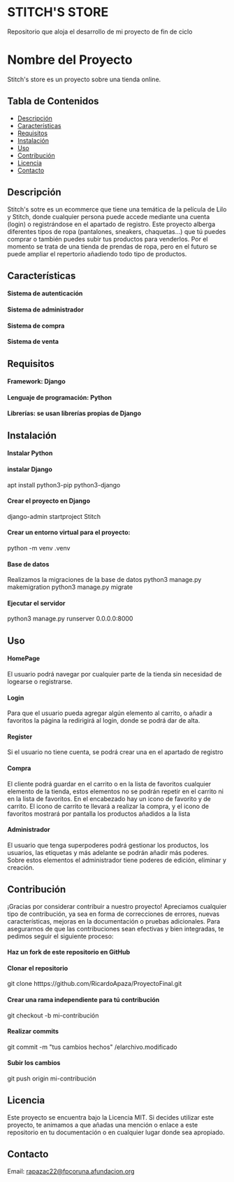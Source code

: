 # STITCH'S STORE
Repositorio que aloja el desarrollo de mi proyecto de fin de ciclo
# Nombre del Proyecto
Stitch's store es un proyecto sobre una tienda online.

## Tabla de Contenidos

- [Descripción](#descripción)
- [Características](#características)
- [Requisitos](#requisitos)
- [Instalación](#instalación)
- [Uso](#uso)
- [Contribución](#contribución)
- [Licencia](#licencia)
- [Contacto](#contacto)

## Descripción

Stitch's sotre es un ecommerce que tiene una temática de la película de Lilo y Stitch, donde cualquier persona puede accede mediante una cuenta (login) o registrándose en el apartado de registro.
Este proyecto alberga diferentes tipos de ropa (pantalones, sneakers, chaquetas...) que tú puedes comprar o también puedes subir tus productos para venderlos.
Por el momento se trata de una tienda de prendas de ropa, pero en el futuro se puede ampliar el repertorio añadiendo todo tipo de productos.

## Características
#### Sistema de autenticación 
#### Sistema de administrador
#### Sistema de compra
#### Sistema de venta

## Requisitos

#### Framework: Django
#### Lenguaje de programación: Python
#### Librerías: se usan librerías propias de Django

## Instalación

#### Instalar Python
#### instalar Django
apt install python3-pip python3-django
#### Crear el proyecto en Django
django-admin startproject Stitch
#### Crear un entorno virtual para el proyecto:
python -m venv .venv
#### Base de datos
Realizamos la migraciones de la base de datos
python3 manage.py makemigration
python3 manage.py migrate
#### Ejecutar el servidor
python3 manage.py runserver 0.0.0.0:8000

## Uso
#### HomePage
El usuario podrá navegar por cualquier parte de la tienda sin necesidad de logearse o registrarse.
#### Login
Para que el usuario pueda agregar algún elemento al carrito, o añadir a favoritos la página la redirigirá al login, donde se podrá dar de alta.
#### Register
Si el usuario no tiene cuenta, se podrá crear una en el apartado de registro
#### Compra
El cliente podrá guardar en el carrito o en la lista de favoritos cualquier elemento de la tienda, estos elementos no se podrán repetir en el carrito ni en la lista de favoritos. 
En el encabezado hay un icono de favorito y de carrito. El icono de carrito te llevará a realizar la compra, y el icono de favoritos mostrará por pantalla los productos añadidos a la lista
#### Administrador
El usuario que tenga superpoderes podrá gestionar los productos, los usuarios, las etiquetas y más adelante se podrán añadir más poderes.
Sobre estos elementos el administrador tiene poderes de edición, eliminar y creación.

## Contribución
¡Gracias por considerar contribuir a nuestro proyecto! Apreciamos cualquier tipo de contribución, ya sea en forma de correcciones de errores, nuevas características, mejoras en la documentación o pruebas adicionales. Para asegurarnos de que las contribuciones sean efectivas y bien integradas, te pedimos seguir el siguiente proceso:
   #### Haz un fork de este repositorio en GitHub
   #### Clonar el repositorio
   git clone htttps://github.com/RicardoApaza/ProyectoFinal.git
   #### Crear una rama independiente para tú contribución
   git checkout -b mi-contribución
   #### Realizar commits 
   git commit -m "tus cambios hechos" /elarchivo.modificado
   #### Subir los cambios
   git push origin mi-contribución
   
## Licencia

Este proyecto se encuentra bajo la Licencia MIT.
Si decides utilizar este proyecto, te animamos a que añadas una mención o enlace a este repositorio en tu documentación o en cualquier lugar donde sea apropiado.


## Contacto
Email: rapazac22@fpcoruna.afundacion.org

